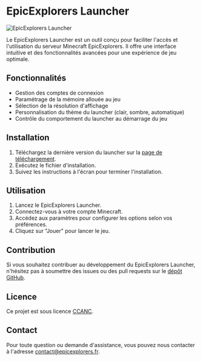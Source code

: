 # EpicExplorers Launcher

![EpicExplorers Launcher](https://epicexplorers.fr/wp-content/uploads/2024/06/icon.png)

Le EpicExplorers Launcher est un outil conçu pour faciliter l'accès et l'utilisation du serveur Minecraft EpicExplorers. Il offre une interface intuitive et des fonctionnalités avancées pour une expérience de jeu optimale.

## Fonctionnalités

- Gestion des comptes de connexion
- Paramétrage de la mémoire allouée au jeu
- Sélection de la résolution d'affichage
- Personnalisation du thème du launcher (clair, sombre, automatique)
- Contrôle du comportement du launcher au démarrage du jeu

## Installation

1. Téléchargez la dernière version du launcher sur la [page de téléchargement](https://launcher.epicexplorers.fr).
2. Exécutez le fichier d'installation.
3. Suivez les instructions à l'écran pour terminer l'installation.

## Utilisation

1. Lancez le EpicExplorers Launcher.
2. Connectez-vous à votre compte Minecraft.
3. Accédez aux paramètres pour configurer les options selon vos préférences.
4. Cliquez sur "Jouer" pour lancer le jeu.

## Contribution

Si vous souhaitez contribuer au développement du EpicExplorers Launcher, n'hésitez pas à soumettre des issues ou des pull requests sur le [dépôt GitHub](https://github.com/NelWenn/EpicExplorers-Launcher).

## Licence

Ce projet est sous licence [CCANC](https://creativecommons.org/licenses/by-nc/4.0/deed.fr).

## Contact

Pour toute question ou demande d'assistance, vous pouvez nous contacter à l'adresse [contact@epicexplorers.fr](mailto:contact@epicexplorers.fr).
